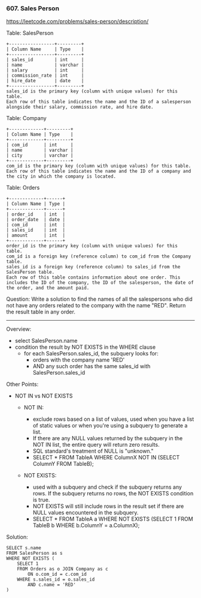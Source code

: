 <h3>607. Sales Person</h3>

https://leetcode.com/problems/sales-person/description/

Table: SalesPerson

```
+-----------------+---------+
| Column Name     | Type    |
+-----------------+---------+
| sales_id        | int     |
| name            | varchar |
| salary          | int     |
| commission_rate | int     |
| hire_date       | date    |
+-----------------+---------+
sales_id is the primary key (column with unique values) for this table.
Each row of this table indicates the name and the ID of a salesperson alongside their salary, commission rate, and hire date.
```

Table: Company

```
+-------------+---------+
| Column Name | Type    |
+-------------+---------+
| com_id      | int     |
| name        | varchar |
| city        | varchar |
+-------------+---------+
com_id is the primary key (column with unique values) for this table.
Each row of this table indicates the name and the ID of a company and the city in which the company is located.
```

Table: Orders

```
+-------------+------+
| Column Name | Type |
+-------------+------+
| order_id    | int  |
| order_date  | date |
| com_id      | int  |
| sales_id    | int  |
| amount      | int  |
+-------------+------+
order_id is the primary key (column with unique values) for this table.
com_id is a foreign key (reference column) to com_id from the Company table.
sales_id is a foreign key (reference column) to sales_id from the SalesPerson table.
Each row of this table contains information about one order. This includes the ID of the company, the ID of the salesperson, the date of the order, and the amount paid.
```

Question: Write a solution to find the names of all the salespersons who did not have any orders related to the company with the name "RED". Return the result table in any order.



---
Overview:
- select SalesPerson.name
- condition the result by NOT EXISTS in the WHERE clause
	- for each SalesPerson.sales_id, the subquery looks for:
		- orders with the company name 'RED'
		- AND any such order has the same sales_id with SalesPerson.sales_id

Other Points:
- NOT IN vs NOT EXISTS
	- NOT IN: 
		- exclude rows based on a list of values, used when you have a list of static values or when you're using a subquery to generate a list.
		- If there are any NULL values returned by the subquery in the NOT IN list, the entire query will return zero results.
		- SQL standard's treatment of NULL is "unknown."
		- SELECT *
		  FROM TableA
		  WHERE ColumnX NOT IN (SELECT ColumnY FROM TableB);

	- NOT EXISTS: 
		- used with a subquery and check if the subquery returns any rows. If the subquery returns no rows, the NOT EXISTS condition is true.
		- NOT EXISTS will still include rows in the result set if there are NULL values encountered in the subquery.
		- SELECT *
		  FROM TableA a
		  WHERE NOT EXISTS (SELECT 1 FROM TableB b WHERE b.ColumnY = a.ColumnX);


Solution:
```
SELECT s.name
FROM SalesPerson as s 
WHERE NOT EXISTS (
    SELECT 1
    FROM Orders as o JOIN Company as c
        ON o.com_id = c.com_id
    WHERE s.sales_id = o.sales_id
        AND c.name = 'RED'
)
```
